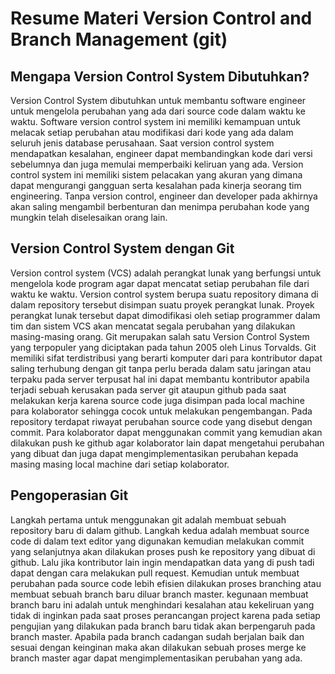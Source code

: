 # Resume Materi Version Control and Branch Management (git)

## Mengapa Version Control System Dibutuhkan?

Version Control System dibutuhkan untuk membantu software engineer untuk mengelola perubahan yang ada dari source code dalam waktu ke waktu. Software version control system ini memiliki kemampuan untuk melacak setiap perubahan atau modifikasi dari kode yang ada dalam seluruh jenis database perusahaan. Saat version control system mendapatkan kesalahan, engineer dapat membandingkan kode dari versi sebelumnya dan juga memulai memperbaiki keliruan yang ada. Version control system ini memiliki sistem pelacakan yang akuran yang dimana dapat mengurangi gangguan serta kesalahan pada kinerja seorang tim engineering. Tanpa version control, engineer dan developer pada akhirnya akan saling mengambil berbenturan dan menimpa perubahan kode yang mungkin telah diselesaikan orang lain.

## Version Control System dengan Git
Version control system (VCS) adalah perangkat lunak yang berfungsi untuk mengelola kode program agar dapat mencatat setiap perubahan file dari waktu ke waktu. Version control system berupa suatu repository dimana di dalam repository tersebut disimpan suatu proyek perangkat lunak. Proyek perangkat lunak tersebut dapat dimodifikasi oleh setiap programmer dalam tim dan sistem VCS akan mencatat segala perubahan yang dilakukan masing-masing orang. Git merupakan salah satu Version Control System yang terpopuler yang diciptakan pada tahun 2005 oleh Linus Torvalds. Git memiliki sifat terdistribusi yang berarti komputer dari para kontributor dapat saling terhubung dengan git tanpa perlu berada dalam satu jaringan atau terpaku pada server terpusat hal ini dapat membantu kontributor apabila terjadi sebuah kerusakan pada server git ataupun github pada saat melakukan kerja karena source code juga disimpan pada local machine para kolaborator sehingga cocok untuk melakukan pengembangan. Pada repository terdapat riwayat perubahan source code yang disebut dengan commit. Para kolaborator dapat menggunakan commit yang kemudian akan dilakukan push ke github agar kolaborator lain dapat mengetahui perubahan yang dibuat dan juga dapat mengimplementasikan perubahan kepada masing masing local machine dari setiap kolaborator.

## Pengoperasian Git
Langkah pertama untuk menggunakan git adalah membuat sebuah repository baru di dalam github. Langkah kedua adalah membuat source code di dalam text editor yang digunakan kemudian melakukan commit yang selanjutnya akan dilakukan proses push ke repository yang dibuat di github. Lalu jika kontributor lain ingin mendapatkan data yang di push tadi dapat dengan cara melakukan pull request. Kemudian untuk membuat perubahan pada source code lebih efisien dilakukan proses branching atau membuat sebuah branch baru diluar branch master. kegunaan membuat branch baru ini adalah untuk menghindari kesalahan atau kekeliruan yang tidak di inginkan pada saat proses perancangan project karena pada setiap pengujian yang dilakukan pada branch baru tidak akan berpengaruh pada branch master. Apabila pada branch cadangan sudah berjalan baik dan sesuai dengan keinginan maka akan dilakukan sebuah proses merge ke branch master agar dapat mengimplementasikan perubahan yang ada.